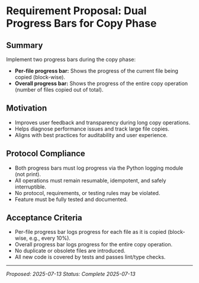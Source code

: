 # Requirement Proposal: Dual Progress Bars for Copy Phase

## Summary
Implement two progress bars during the copy phase:
- **Per-file progress bar:** Shows the progress of the current file being copied (block-wise).
- **Overall progress bar:** Shows the progress of the entire copy operation (number of files copied out of total).

## Motivation
- Improves user feedback and transparency during long copy operations.
- Helps diagnose performance issues and track large file copies.
- Aligns with best practices for auditability and user experience.

## Protocol Compliance
- Both progress bars must log progress via the Python logging module (not print).
- All operations must remain resumable, idempotent, and safely interruptible.
- No protocol, requirements, or testing rules may be violated.
- Feature must be fully tested and documented.

## Acceptance Criteria
- Per-file progress bar logs progress for each file as it is copied (block-wise, e.g., every 10%).
- Overall progress bar logs progress for the entire copy operation.
- No duplicate or obsolete files are introduced.
- All new code is covered by tests and passes lint/type checks.

---

*Proposed: 2025-07-13*
*Status: Complete 2025-07-13*
